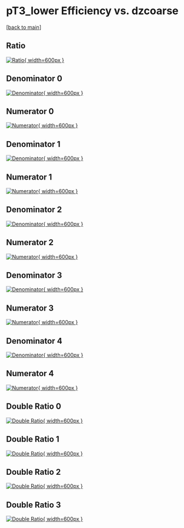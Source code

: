 # pT3_lower Efficiency vs. dzcoarse

[[back to main](./)]



## Ratio

[![Ratio](../mtv/var/pT3_lower_vtr_321_-1_eff_dzcoarse.png){ width=600px }](../mtv/var/pT3_lower_vtr_321_-1_eff_dzcoarse.pdf)

## Denominator 0

[![Denominator](../mtv/den/pT3_lower_vtr_321_-1_eff_dzcoarse_den0.png){ width=600px }](../mtv/den/pT3_lower_vtr_321_-1_eff_dzcoarse_den0.pdf)

## Numerator 0

[![Numerator](../mtv/num/pT3_lower_vtr_321_-1_eff_dzcoarse_num0.png){ width=600px }](../mtv/num/pT3_lower_vtr_321_-1_eff_dzcoarse_num0.pdf)

## Denominator 1

[![Denominator](../mtv/den/pT3_lower_vtr_321_-1_eff_dzcoarse_den1.png){ width=600px }](../mtv/den/pT3_lower_vtr_321_-1_eff_dzcoarse_den1.pdf)

## Numerator 1

[![Numerator](../mtv/num/pT3_lower_vtr_321_-1_eff_dzcoarse_num1.png){ width=600px }](../mtv/num/pT3_lower_vtr_321_-1_eff_dzcoarse_num1.pdf)

## Denominator 2

[![Denominator](../mtv/den/pT3_lower_vtr_321_-1_eff_dzcoarse_den2.png){ width=600px }](../mtv/den/pT3_lower_vtr_321_-1_eff_dzcoarse_den2.pdf)

## Numerator 2

[![Numerator](../mtv/num/pT3_lower_vtr_321_-1_eff_dzcoarse_num2.png){ width=600px }](../mtv/num/pT3_lower_vtr_321_-1_eff_dzcoarse_num2.pdf)

## Denominator 3

[![Denominator](../mtv/den/pT3_lower_vtr_321_-1_eff_dzcoarse_den3.png){ width=600px }](../mtv/den/pT3_lower_vtr_321_-1_eff_dzcoarse_den3.pdf)

## Numerator 3

[![Numerator](../mtv/num/pT3_lower_vtr_321_-1_eff_dzcoarse_num3.png){ width=600px }](../mtv/num/pT3_lower_vtr_321_-1_eff_dzcoarse_num3.pdf)

## Denominator 4

[![Denominator](../mtv/den/pT3_lower_vtr_321_-1_eff_dzcoarse_den4.png){ width=600px }](../mtv/den/pT3_lower_vtr_321_-1_eff_dzcoarse_den4.pdf)

## Numerator 4

[![Numerator](../mtv/num/pT3_lower_vtr_321_-1_eff_dzcoarse_num4.png){ width=600px }](../mtv/num/pT3_lower_vtr_321_-1_eff_dzcoarse_num4.pdf)

## Double Ratio 0

[![Double Ratio](../mtv/ratio/pT3_lower_vtr_321_-1_eff_dzcoarse_ratio0.png){ width=600px }](../mtv/ratio/pT3_lower_vtr_321_-1_eff_dzcoarse_ratio0.pdf)

## Double Ratio 1

[![Double Ratio](../mtv/ratio/pT3_lower_vtr_321_-1_eff_dzcoarse_ratio1.png){ width=600px }](../mtv/ratio/pT3_lower_vtr_321_-1_eff_dzcoarse_ratio1.pdf)

## Double Ratio 2

[![Double Ratio](../mtv/ratio/pT3_lower_vtr_321_-1_eff_dzcoarse_ratio2.png){ width=600px }](../mtv/ratio/pT3_lower_vtr_321_-1_eff_dzcoarse_ratio2.pdf)

## Double Ratio 3

[![Double Ratio](../mtv/ratio/pT3_lower_vtr_321_-1_eff_dzcoarse_ratio3.png){ width=600px }](../mtv/ratio/pT3_lower_vtr_321_-1_eff_dzcoarse_ratio3.pdf)

